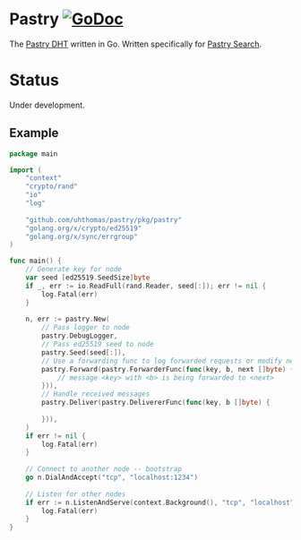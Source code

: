 # Pastry [![GoDoc](https://godoc.org/github.com/uhthomas/pastry?status.svg)](https://godoc.org/github.com/uhthomas/pastry)

The [Pastry DHT](https://www.freepastry.org/) written in Go. Written specifically for [Pastry Search](https://github.com/uhthomas/pastrysearch).

# Status
Under development.

## Example
```go
package main

import (
	"context"
	"crypto/rand"
	"io"
	"log"
	
	"github.com/uhthomas/pastry/pkg/pastry"
	"golang.org/x/crypto/ed25519"
	"golang.org/x/sync/errgroup"
)

func main() {
	// Generate key for node
	var seed [ed25519.SeedSize]byte
	if _, err := io.ReadFull(rand.Reader, seed[:]); err != nil {
		log.Fatal(err)
	}
	
	n, err := pastry.New(
		// Pass logger to node
		pastry.DebugLogger,
		// Pass ed25519 seed to node
		pastry.Seed(seed[:]),
		// Use a forwarding func to log forwarded requests or modify next
		pastry.Forward(pastry.ForwarderFunc(func(key, b, next []byte) {
			// message <key> with <b> is being forwarded to <next>
		})),
		// Handle received messages
		pastry.Deliver(pastry.DelivererFunc(func(key, b []byte) {
		
		})),
	)
	if err != nil {
		log.Fatal(err)
	}
	
	// Connect to another node -- bootstrap 
	go n.DialAndAccept("tcp", "localhost:1234")
	
	// Listen for other nodes
	if err := n.ListenAndServe(context.Background(), "tcp", "localhost"); err != nil {
		log.Fatal(err)
	}
}
```